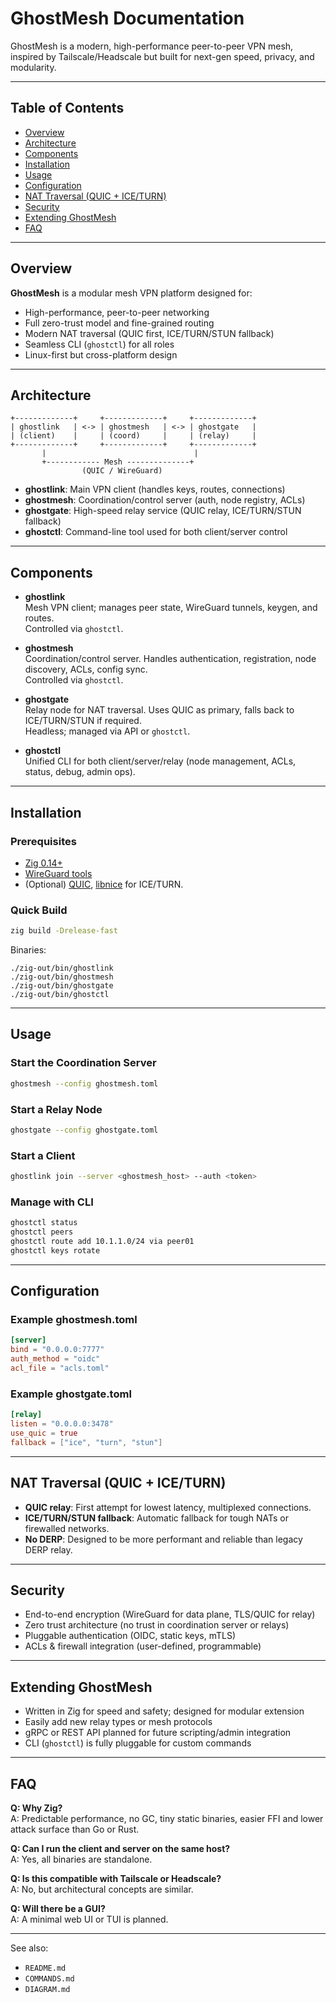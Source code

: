 # GhostMesh Documentation

GhostMesh is a modern, high-performance peer-to-peer VPN mesh, inspired by Tailscale/Headscale but built for next-gen speed, privacy, and modularity.

---

## Table of Contents

- [Overview](#overview)
- [Architecture](#architecture)
- [Components](#components)
- [Installation](#installation)
- [Usage](#usage)
- [Configuration](#configuration)
- [NAT Traversal (QUIC + ICE/TURN)](#nat-traversal-quic--iceturn)
- [Security](#security)
- [Extending GhostMesh](#extending-ghostmesh)
- [FAQ](#faq)

---

## Overview

**GhostMesh** is a modular mesh VPN platform designed for:

- High-performance, peer-to-peer networking
- Full zero-trust model and fine-grained routing
- Modern NAT traversal (QUIC first, ICE/TURN/STUN fallback)
- Seamless CLI (`ghostctl`) for all roles
- Linux-first but cross-platform design

---

## Architecture

```
+-------------+     +-------------+     +-------------+
| ghostlink   | <-> | ghostmesh   | <-> | ghostgate   |
| (client)    |     | (coord)     |     | (relay)     |
+-------------+     +-------------+     +-------------+
       |                                 |
       +------------ Mesh --------------+
                (QUIC / WireGuard)
```

- **ghostlink**: Main VPN client (handles keys, routes, connections)
- **ghostmesh**: Coordination/control server (auth, node registry, ACLs)
- **ghostgate**: High-speed relay service (QUIC relay, ICE/TURN/STUN fallback)
- **ghostctl**: Command-line tool used for both client/server control

---

## Components

- **ghostlink**  
  Mesh VPN client; manages peer state, WireGuard tunnels, keygen, and routes.  
  Controlled via `ghostctl`.

- **ghostmesh**  
  Coordination/control server. Handles authentication, registration, node discovery, ACLs, config sync.  
  Controlled via `ghostctl`.

- **ghostgate**  
  Relay node for NAT traversal. Uses QUIC as primary, falls back to ICE/TURN/STUN if required.  
  Headless; managed via API or `ghostctl`.

- **ghostctl**  
  Unified CLI for both client/server/relay (node management, ACLs, status, debug, admin ops).

---

## Installation

### Prerequisites

- [Zig 0.14+](https://ziglang.org/download/)
- [WireGuard tools](https://www.wireguard.com/install/)
- (Optional) [QUIC](https://github.com/cloudflare/quiche), [libnice](https://github.com/libnice/libnice) for ICE/TURN.

### Quick Build

```sh
zig build -Drelease-fast
```

Binaries:

```
./zig-out/bin/ghostlink
./zig-out/bin/ghostmesh
./zig-out/bin/ghostgate
./zig-out/bin/ghostctl
```

---

## Usage

### Start the Coordination Server

```sh
ghostmesh --config ghostmesh.toml
```

### Start a Relay Node

```sh
ghostgate --config ghostgate.toml
```

### Start a Client

```sh
ghostlink join --server <ghostmesh_host> --auth <token>
```

### Manage with CLI

```sh
ghostctl status
ghostctl peers
ghostctl route add 10.1.1.0/24 via peer01
ghostctl keys rotate
```

---

## Configuration

### Example ghostmesh.toml

```toml
[server]
bind = "0.0.0.0:7777"
auth_method = "oidc"
acl_file = "acls.toml"
```

### Example ghostgate.toml

```toml
[relay]
listen = "0.0.0.0:3478"
use_quic = true
fallback = ["ice", "turn", "stun"]
```

---

## NAT Traversal (QUIC + ICE/TURN)

- **QUIC relay**: First attempt for lowest latency, multiplexed connections.
- **ICE/TURN/STUN fallback**: Automatic fallback for tough NATs or firewalled networks.
- **No DERP**: Designed to be more performant and reliable than legacy DERP relay.

---

## Security

- End-to-end encryption (WireGuard for data plane, TLS/QUIC for relay)
- Zero trust architecture (no trust in coordination server or relays)
- Pluggable authentication (OIDC, static keys, mTLS)
- ACLs & firewall integration (user-defined, programmable)

---

## Extending GhostMesh

- Written in Zig for speed and safety; designed for modular extension
- Easily add new relay types or mesh protocols
- gRPC or REST API planned for future scripting/admin integration
- CLI (`ghostctl`) is fully pluggable for custom commands

---

## FAQ

**Q: Why Zig?**  
A: Predictable performance, no GC, tiny static binaries, easier FFI and lower attack surface than Go or Rust.

**Q: Can I run the client and server on the same host?**  
A: Yes, all binaries are standalone.

**Q: Is this compatible with Tailscale or Headscale?**  
A: No, but architectural concepts are similar.

**Q: Will there be a GUI?**  
A: A minimal web UI or TUI is planned.

---

See also:

- `README.md`
- `COMMANDS.md`
- `DIAGRAM.md`

